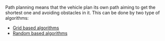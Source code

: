 Path planning means that the vehicle plan its own path aiming to get the shortest one and avoiding obstacles in it. This can be done by two type of algorithms:

- [Grid based algorithms](https://github.com/HendEmad/Image-Processing-projects/tree/main/Basics/Path%20Planning/Grid%20based%20algorithms)
- [Random based algorithms](https://github.com/HendEmad/Image-Processing-projects/tree/main/Basics/Path%20Planning/Random%20Sampling%20based%20algorithms)
